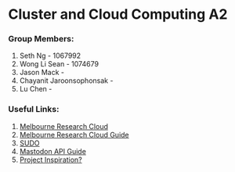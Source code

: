 # Cluster and Cloud Computing A2

### Group Members:
1. Seth Ng - 1067992
2. Wong Li Sean - 1074679
3. Jason Mack -
4. Chayanit Jaroonsophonsak -
5. Lu Chen -

### Useful Links:
1. [Melbourne Research Cloud](https://dashboard.cloud.unimelb.edu.au/project/)
2. [Melbourne Research Cloud Guide](https://docs.cloud.unimelb.edu.au/)
3. [SUDO](https://sudo.eresearch.unimelb.edu.au/)
4. [Mastodon API Guide](https://docs.joinmastodon.org/client/intro/)
5. [Project Inspiration?](https://github.com/abhinavcreed13/GluttonyTweetsAnalyzer)
